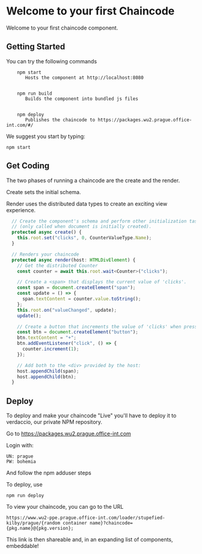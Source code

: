 # Welcome to your first Chaincode


Welcome to your first chaincode component.


## Getting Started
You can try the following commands

````
    npm start
       Hosts the component at http://localhost:8080


    npm run build
       Builds the component into bundled js files


    npm deploy
       Publishes the chaincode to https://packages.wu2.prague.office-int.com/#/
````

We suggest you start by typing:
	
    npm start


## Get Coding

The two phases of running a chaincode are the create and the render.

Create sets the initial schema.

Render uses the distributed data types to create an exciting view experience.

````TypeScript
  // Create the component's schema and perform other initialization tasks
  // (only called when document is initially created).
  protected async create() {
    this.root.set("clicks", 0, CounterValueType.Name);
  }

  // Renders your chaincode
  protected async render(host: HTMLDivElement) {
    // Get the distributed Counter
    const counter = await this.root.wait<Counter>("clicks");

    // Create a <span> that displays the current value of 'clicks'.
    const span = document.createElement("span");
    const update = () => {
      span.textContent = counter.value.toString();
    };
    this.root.on("valueChanged", update);
    update();

    // Create a button that increments the value of 'clicks' when pressed.
    const btn = document.createElement("button");
    btn.textContent = "+";
    btn.addEventListener("click", () => {
      counter.increment(1);
    });

    // Add both to the <div> provided by the host:
    host.appendChild(span);
    host.appendChild(btn);
  }

````

## Deploy

To deploy and make your chaincode "Live" you'll have to deploy it to verdaccio, our private NPM repository.

Go to https://packages.wu2.prague.office-int.com

Login with:

    UN: prague
    PW: bohemia

And follow the npm adduser steps

To deploy, use

    npm run deploy


To view your chaincode, you can go to the URL

    https://www.wu2-ppe.prague.office-int.com/loader/stupefied-kilby/prague/{random container name}?chaincode={pkg.name}@{pkg.version};

This link is then shareable and, in an expanding list of components, embeddable!

